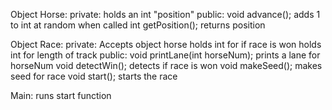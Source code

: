 Object Horse:
private:
holds an int "position"
public:
void advance(); adds 1 to int at random when called
int getPosition(); returns position

Object Race:
private:
Accepts object horse
holds int for if race is won
holds int for length of track
public:
void printLane(int horseNum); prints a lane for horseNum
void detectWin(); detects if race is won
void makeSeed(); makes seed for race
void start(); starts the race

Main:
runs start function
